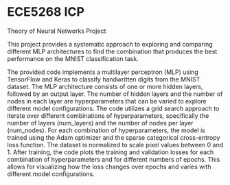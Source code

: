 # ECE5268 ICP
Theory of Neural Networks Project

This project provides a systematic approach to exploring and comparing different MLP architectures to find the combination that produces the best performance on the MNIST classification task.

The provided code implements a multilayer perceptron (MLP) using TensorFlow and Keras to classify handwritten digits from the MNIST dataset. The MLP architecture consists of one or more hidden layers, followed by an output layer. The number of hidden layers and the number of nodes in each layer are hyperparameters that can be varied to explore different model configurations. The code utilizes a grid search approach to iterate over different combinations of hyperparameters, specifically the number of layers (num_layers) and the number of nodes per layer (num_nodes). For each combination of hyperparameters, the model is trained using the Adam optimizer and the sparse categorical cross-entropy loss function. The dataset is normalized to scale pixel values between 0 and 1. After training, the code plots the training and validation losses for each combination of hyperparameters and for different numbers of epochs. This allows for visualizing how the loss changes over epochs and varies with different model configurations. 
